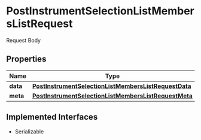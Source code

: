

# PostInstrumentSelectionListMembersListRequest

Request Body

## Properties

Name | Type | Description | Notes
------------ | ------------- | ------------- | -------------
**data** | [**PostInstrumentSelectionListMembersListRequestData**](PostInstrumentSelectionListMembersListRequestData.md) |  |  [optional]
**meta** | [**PostInstrumentSelectionListMembersListRequestMeta**](PostInstrumentSelectionListMembersListRequestMeta.md) |  |  [optional]


## Implemented Interfaces

* Serializable


